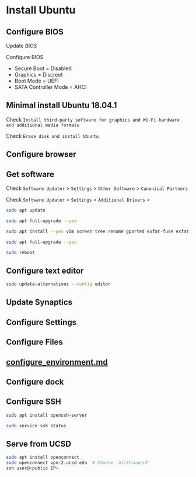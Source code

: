# Install Ubuntu

## Configure BIOS

Update BIOS

Configure BIOS

-   Secure Boot = Disabled
-   Graphics = Discreet
-   Boot Mode = UEFI
-   SATA Controller Mode = AHCI

## Minimal install Ubuntu 18.04.1

Check `Install third-party software for graphics and Wi-Fi hardware and additional media formats`

Check `Erase disk and install Ubuntu`

## Configure browser

## Get software

Check `Software Updater` > `Settings` > `Other Software` > `Canonical Partners`

Check `Software Updater` > `Settings` > `Additional Drivers` >

```sh
sudo apt update

sudo apt full-upgrade --yes

sudo apt install --yes vim screen tree rename gparted exfat-fuse exfat-utils xserver-xorg-input-synaptics default-jdk adobe-flashplugin browser-plugin-freshplayer-pepperflash

sudo apt full-upgrade --yes

sudo reboot
```

## Configure text editor

```sh
sudo update-alternatives --config editor
```

## Update Synaptics

## Configure Settings

## Configure Files

## [configure_environment.md](configure_environment.md)

## Configure dock

## Configure SSH

```sh
sudo apt install openssh-server

sudo service ssh status
```

## Serve from UCSD

```sh
sudo apt install openconnect
sudo openconnect vpn-2.ucsd.edu  # Choose 'allthruucsd'
ssh user@<public IP>
```
